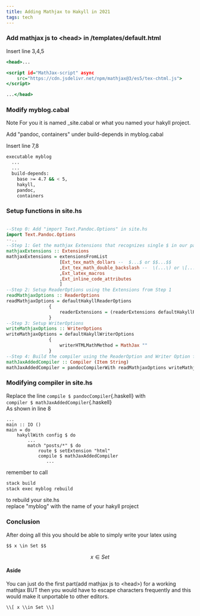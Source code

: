 ```yaml
---
title: Adding Mathjax to Hakyll in 2021
tags: tech
---
```

### Add mathjax js to \<head\> in /templates/default.html   

Insert line 3,4,5
```{.html .numberLines}
<head>...

<script id="MathJax-script" async
    src="https://cdn.jsdelivr.net/npm/mathjax@3/es5/tex-chtml.js">
</script>

...</head>

```

### Modify myblog.cabal
Note For you it is named _site.cabal or what you named your hakyll project.

Add "pandoc, containers" under build-depends in myblog.cabal  

Insert line 7,8
```{.sh .numberLines}
executable myblog
  ...
  ...
  build-depends:       
    base >= 4.7 && < 5,
    hakyll,
    pandoc,
    containers   
```

### Setup functions in site.hs
```haskell
   
--Step 0: Add "import Text.Pandoc.Options" in site.hs
import Text.Pandoc.Options
--..
--Step 1: Get the mathjax Extensions that recognizes single $ in our pandocs
mathjaxExtensions :: Extensions
mathjaxExtensions = extensionsFromList 
                    [Ext_tex_math_dollars --  $...$ or $$...$$
                    ,Ext_tex_math_double_backslash --  \(...\) or \[...\]
                    ,Ext_latex_macros
                    ,Ext_inline_code_attributes 
                    ]
--Step 2: Setup ReaderOptions using the Extensions from Step 1
readMathjaxOptions :: ReaderOptions 
readMathjaxOptions = defaultHakyllReaderOptions
                {
                    readerExtensions = (readerExtensions defaultHakyllReaderOptions) <> mathjaxExtensions
                }
--Step 3: Setup WriterOptions
writeMathjaxOptions :: WriterOptions
writeMathjaxOptions = defaultHakyllWriterOptions 
                {
                    writerHTMLMathMethod = MathJax ""
                }
--Step 4: Build the compiler using the ReaderOption and Writer Option from Step 2, 3.
mathJaxAddedCompiler :: Compiler (Item String)
mathJaxAddedCompiler = pandocCompilerWith readMathjaxOptions writeMathjaxOptions
```
### Modifying compiler in site.hs
Replace the line `compile $ pandocCompiler`{.haskell} with   
`compiler $ mathJaxAddedCompiler`{.haskell}  
As shown in line 8
``` {.haskell .numberLines}
...
main :: IO ()
main = do    
    hakyllWith config $ do
        ...
        match "posts/*" $ do
            route $ setExtension "html"
            compile $ mathJaxAddedCompiler
               ...

```

remember to call 
```bash
stack build
stack exec myblog rebuild
```
to rebuild your site.hs  
replace "myblog" with the name of your hakyll project

### Conclusion
After doing all this you should be able to simply write your latex using  
```{.md}
$$ x \in Set $$
```
 $$ x \in Set $$


#### Aside
You can just do the first part(add mathjax js to \<head\>) for a working mathjax BUT then you would have to escape characters frequently and this would make it unportable to other editors.

```{.tex}
\\[ x \\in Set \\]
```